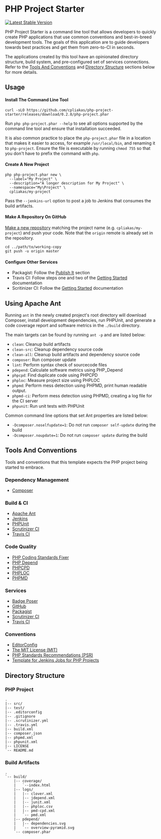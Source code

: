 # PHP Project Starter

[![Latest Stable Version](https://poser.pugx.org/cpliakas/php-project-starter/v/stable.png)](https://packagist.org/packages/cpliakas/php-project-starter)

PHP Project Starter is a command line tool that allows developers to quickly
create PHP applications that use common conventions and best-in-breed
development tools. The goals of this application are to guide developers towards
best practices and get them from zero-to-CI in seconds.

The applications created by this tool have an opinionated directory structure,
build system, and pre-configured set of services connections. Refer to the
[Tools And Conventions](#tools-and-conventions) and [Directory Structure](#directory-structure)
sections below for more details.

## Usage

#### Install The Command Line Tool

```
curl -sLO https://github.com/cpliakas/php-project-starter/releases/download/0.2.8/php-project.phar
```

Run `php php-project.phar --help` to see all options supported by the command
line tool and ensure that installation succeeded.

It is also common practice to place the `php-project.phar` file in a location
that makes it easier to access, for example `/usr/local/bin`, and renaming it
to `php-project`. Ensure the file is executable by running `chmod 755` so that
you don't have to prefix the command with `php`.

#### Create A New Project

```
php php-project.phar new \
  --label="My Project" \
  --description="A longer description for My Project" \
  --namespace="My\Project" \
  cpliakas/my-project
```

Pass the `--jenkins-url` option to post a job to Jenkins that consumes the
build artifacts.

#### Make A Repository On GitHub

[Make a new repository](https://help.github.com/articles/create-a-repo#make-a-new-repository-on-github)
matching the project name (e.g. `cpliakas/my-project`) and push your code. Note
that the `origin` remote is already set in the repository.

```
cd ../path/to/working-copy
git push -u origin master
```

#### Configure Other Services

  * Packagist: Follow the [Publish It](https://packagist.org/) section
  * Travis CI: Follow steps one and two of the [Getting Started](http://about.travis-ci.org/docs/user/getting-started/#Step-one%3A-Sign-in) documentation
  * Scritinizer CI: Follow the [Getting Started](https://scrutinizer-ci.com/docs/) documentation

## Using Apache Ant

Running `ant` in the newly created project's root directory will download
Composer, install development dependencies, run PHPUnit, and generate a code
coverage report and software metrics in the `./build` directory.

The main targets can be found by running `ant -p` and are listed below:

* `clean`: Cleanup build artifacts
* `clean-src`: Cleanup dependency source code
* `clean-all`: Cleanup build artifacts and dependency source code
* `composer`: Run composer update
* `lint`: Perform syntax check of sourcecode files
* `pdepend`: Calculate software metrics using PHP_Depend
* `phpcpd`: Find duplicate code using PHPCPD
* `phploc`: Measure project size using PHPLOC
* `phpmd`: Perform mess detection using PHPMD, print human readable output.
* `phpmd-ci`: Perform mess detection using PHPMD, creating a log file for the CI server
* `phpunit`: Run unit tests with PHPUnit

Common command line options that set Ant properties are listed below:

* `-Dcomposer.noselfupdate=1`: Do not run `composer self-update` during the build
* `-Dcomposer.noupdate=1`: Do not run `composer update` during the build

## Tools And Conventions

Tools and conventions that this template expects the PHP project being started
to embrace.

### Dependency Management

* [Composer](http://getcomposer.org/)

### Build & CI

* [Apache Ant](http://ant.apache.org/)
* [Jenkins](http://jenkins-ci.org/)
* [PHPUnit](https://github.com/sebastianbergmann/phpunit/)
* [Scrutinizer CI](https://scrutinizer-ci.com/)
* [Travis CI](https://travis-ci.org/)

### Code Quality

* [PHP Coding Standards Fixer](https://github.com/fabpot/PHP-CS-Fixer)
* [PHP Depend](http://pdepend.org/)
* [PHPCPD](https://github.com/sebastianbergmann/phpcpd)
* [PHPLOC](https://github.com/sebastianbergmann/phploc)
* [PHPMD](http://phpmd.org/)

### Services

* [Badge Poser](https://poser.pugx.org/)
* [GitHub](https://github.com/)
* [Packagist](https://packagist.org/)
* [Scrutinizer CI](https://scrutinizer-ci.com/)
* [Travis CI](https://travis-ci.org/)

### Conventions

* [EditorConfig](http://editorconfig.org/)
* [The MIT License (MIT)](http://opensource.org/licenses/MIT)
* [PHP Standards Recommendations (PSR)](http://www.php-fig.org/)
* [Template for Jenkins Jobs for PHP Projects](http://jenkins-php.org/)

## Directory Structure

### PHP Project

```
.
|-- src/
|-- test/
|-- .editorconfig
|-- .gitignore
|-- .scrutinizer.yml
|-- .travis.yml
|-- build.xml
|-- composer.json
|-- phpmd.xml
|-- phpunit.xml
|-- LICENSE
`-- README.md

```

### Build Artifacts

```
.
`-- build/
    |-- coverage/
    |   `--index.html
    |-- logs/
    |   |-- clover.xml
    |   |-- jdepend.xml
    |   |-- junit.xml
    |   |-- phploc.csv
    |   |-- pmd-cpd.xml
    |   `-- pmd.xml
    |-- pdepend/
    |   |-- dependencies.svg
    |   `-- overview-pyramid.svg
    `-- composer.phar
